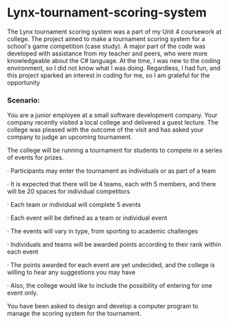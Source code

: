 # Lynx-tournament-scoring-system

The Lynx tournament scoring system was a part of my Unit 4 coursework at college. The project aimed to make a tournament scoring system for a school's game competition (case study). A major part of the code was developed with assistance from my teacher and peers, who were more knowledgeable about the C# language.
At the time, I was new to the coding environment, so I did not know what I was doing. Regardless, I had fun, and this project sparked an interest in coding for me, so I am grateful for the opportunity

### Scenario:

You are a junior employee at a small software development company. Your company recently visited a local college and delivered a guest lecture. The college was pleased with the outcome of the visit and has asked your company to judge an upcoming tournament.

The college will be running a tournament for students to compete in a series of events for prizes.

· Participants may enter the tournament as individuals or as part of a team

· It is expected that there will be 4 teams, each with 5 members, and there will be 20 spaces for individual competitors

· Each team or individual will complete 5 events

· Each event will be defined as a team or individual event

· The events will vary in type, from sporting to academic challenges

· Individuals and teams will be awarded points according to their rank within each event

· The points awarded for each event are yet undecided, and the college is willing to hear any suggestions you may have

· Also, the college would like to include the possibility of entering for one event only.

You have been asked to design and develop a computer program to manage the scoring system for the tournament.
